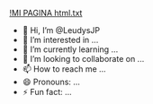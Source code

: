 [!MI PAGINA html.txt](https://github.com/user-attachments/files/17533561/MI.PAGINA.html.txt)
- 👋 Hi, I’m @LeudysJP
- 👀 I’m interested in ...
- 🌱 I’m currently learning ...
- 💞️ I’m looking to collaborate on ...
- 📫 How to reach me ...
- 😄 Pronouns: ...
- ⚡ Fun fact: ...

<!---
LeudysJP/LeudysJP is a ✨ special ✨ repository because its `README.md` (this file) appears on your GitHub profile.
You can click the Preview link to take a look at your changes.
--->
